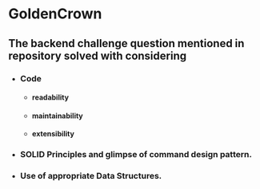 # GoldenCrown

## The backend challenge question mentioned in repository solved with considering 

* ### Code
     * #### readability
     * #### maintainability
     * #### extensibility
* ### SOLID Principles and glimpse of command design pattern.
* ### Use of appropriate Data Structures.
